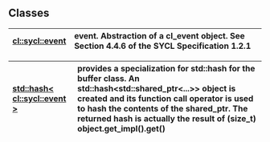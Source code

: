 ## Classes

| [cl::sycl::event](./cl::sycl::event/README.md) | event. Abstraction of a cl_event object. See Section 4.4.6 of the SYCL Specification 1.2.1  |
| :--- | :--- |


| [std::hash< cl::sycl::event >](./std::hash<cl::sycl::event>/README.md) | provides a specialization for std::hash for the buffer class. An std::hash<std::shared_ptr<...>> object is created and its function call operator is used to hash the contents of the shared_ptr. The returned hash is actually the result of (size_t) object.get_impl().get()  |
| :--- | :--- |

